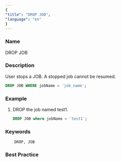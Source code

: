 ```yaml
---
{
"title": "DROP JOB",
"language": "en"
}
---
```


<!--
Licensed to the Apache Software Foundation (ASF) under one
or more contributor license agreements.  See the NOTICE file
distributed with this work for additional information
regarding copyright ownership.  The ASF licenses this file
to you under the Apache License, Version 2.0 (the
"License"); you may not use this file except in compliance
with the License.  You may obtain a copy of the License at

  http://www.apache.org/licenses/LICENSE-2.0

Unless required by applicable law or agreed to in writing,
software distributed under the License is distributed on an
"AS IS" BASIS, WITHOUT WARRANTIES OR CONDITIONS OF ANY
KIND, either express or implied.  See the License for the
specific language governing permissions and limitations
under the License.
-->



### Name

DROP JOB

### Description

User stops a JOB. A stopped job cannot be resumed.

```sql
DROP JOB WHERE jobName = 'job_name';
```

### Example

1. DROP the job named test1.

   ```sql
   DROP JOB where jobName = 'test1';
   ```

### Keywords

        DROP, JOB

### Best Practice

